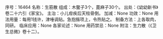 序号：16464
名称：生筋散
组成：木鳖子3个，蓖麻子30个。
出处：《幼幼新书》卷二十六引《家宝》。
主治：小儿疳疾后天柱骨倒。
加减：None
功效：None
用法用量：每用1钱许，津唾调贴。急抱揩项上，令热贴之。
制备方法：上各取肉，同研。
临床应用：None
各家论述：None
用药禁忌：None
附注：生力散（《卫生总微》卷十二）。
